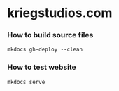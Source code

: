 # kriegstudios.com

### How to build source files
```
mkdocs gh-deploy --clean
```

### How to test website
```
mkdocs serve
```
